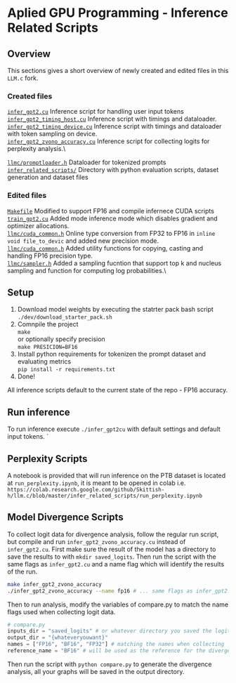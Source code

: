 # Aplied GPU Programming - Inference Related Scripts

## Overview

This sections gives a short overview of newly created and edited files in this `LLM.c` fork.

### Created files

[`infer_gpt2.cu`](../infer_gpt2.cu) Inference script for handling user input tokens\
[`infer_gpt2_timing_host.cu`](../infer_gpt2_timing_host.cu) Inference script with timings and dataloader.\
[`infer_gpt2_timing_device.cu`](../infer_gpt2_timing_device.cu) Inference script with timings and dataloader with token sampling on device.\
[`infer_gpt2_zvono_accuracy.cu`](../infer_gpt2_zvono_accuracy.cu) Inference script for collecting logits for perplexity analysis.\

[`llmc/promptloader.h`](../llmc/promptloader.h) Dataloader for tokenized prompts\
[`infer_related_scripts/`](../infer_related_scripts/) Directory with python evaluation scripts, dataset generation and dataset files


### Edited files

[`Makefile`](../Makefile) Modified to support FP16 and compile infernece CUDA scripts\
[`train_gpt2.cu`](../train_gpt2.cu) Added mode inference mode which disables gradient and optimizer allocations.\
[`llmc/cuda_common.h`](../llmc/cuda_common.h) Online type conversion from FP32 to FP16 in `inline void file_to_devic` and added new precision mode.\
[`llmc/cuda_common.h`](../llmc/cuda_common.h) Added utility functions for copying, casting and handling FP16 precision type.\
[`llmc/sampler.h`](../llmc/cuda_common.h) Added a sampling fucntion that support top k and nucleus sampling and function for computing log probabilities.\

## Setup

1. Download model weights by executing the statrter pack bash script\
    `./dev/download_starter_pack.sh`
2. Comnpile the project\
    `make`\
    or optionally specify precision\
    `make PRESICION=BF16`
3. Install python requirements for tokenizen the prompt dataset and evaluating metrics\
    `pip install -r requirements.txt`
4. Done!

All inference scripts default to the current state of the repo - FP16 accuracy.

## Run inference

To run inference execute `./infer_gpt2cu` with default settings and default input tokens.
`

## Perplexity Scripts

A notebook is provided that will run inference on the PTB dataset is located at `run_perplexity.ipynb`, it is meant to be opened in colab
i.e. `https://colab.research.google.com/github/Skittish-h/llm.c/blob/master/infer_related_scripts/run_perplexity.ipynb`

## Model Divergence Scripts

To collect logit data for divergence analysis, follow the regular run script, but compile and run `infer_gpt2_zvono_accuracy.cu` instead of `infer_gpt2.cu`.
First make sure the result of the model has a directory to save the results to with `mkdir saved_logits`.
Then run the script with the same flags as `infer_gpt2.cu` and a name flag which will identify the results of the run.
```bash
make infer_gpt2_zvono_accuracy
./infer_gpt2_zvono_accuracy --name fp16 # ... same flags as infer_gpt2.cu 
```

Then to run analysis, modify the variables of compare.py to match the name flags used when collecting logit data.
```python
# compare.py
inputs_dir = "saved_logits" # or whatever directory you saved the logits to
output_dir = "{whateveryouwant}"
names = ["FP16", "BF16", "FP32"] # matching the names when collecting
reference_name = "BF16" # will be used as the reference for the divergence analysis
```

Then run the script with `python compare.py` to generate the divergence analysis, all your graphs will be saved in the output directory.